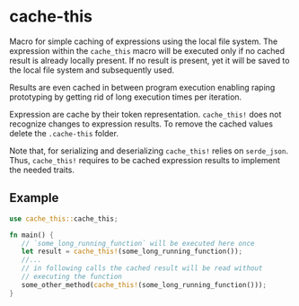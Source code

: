 # cache-this

 Macro for simple caching of expressions using the local file system. The expression within
 the `cache_this` macro will be executed only if no cached result is already locally present. If
 no result is present, yet it will be saved to the local file system and subsequently used.

 Results are even cached in between program execution enabling raping prototyping by getting rid
 of long execution times per iteration.

 Expression are cache by their token representation. `cache_this!` does not recognize changes to
 expression results. To remove the cached values delete the `.cache-this` folder.

 Note that, for serializing and deserializing `cache_this!` relies on `serde_json`. Thus,
 `cache_this!` requires to be cached expression results to implement the needed traits.

 ## Example
 ```rust
use cache_this::cache_this;

fn main() {
    // `some_long_running_function` will be executed here once
    let result = cache_this!(some_long_running_function());
    //...
    // in following calls the cached result will be read without
    // executing the function
    some_other_method(cache_this!(some_long_running_function()));
}
 ```
